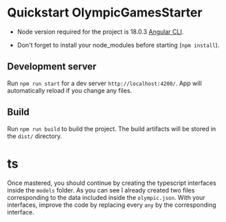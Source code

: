# Quickstart OlympicGamesStarter

- Node version required for the project is 18.0.3 [Angular CLI](https://github.com/angular/angular-cli).

- Don't forget to install your node_modules before starting (`npm install`).

## Development server

Run `npm run start` for a dev server `http://localhost:4200/`. App will automatically reload if you change any files.

## Build

Run `npm run build` to build the project. The build artifacts will be stored in the `dist/` directory.

# ts

Once mastered, you should continue by creating the typescript interfaces inside the `models` folder. As you can see I already created two files corresponding to the data included inside the `olympic.json`. With your interfaces, improve the code by replacing every `any` by the corresponding interface.
